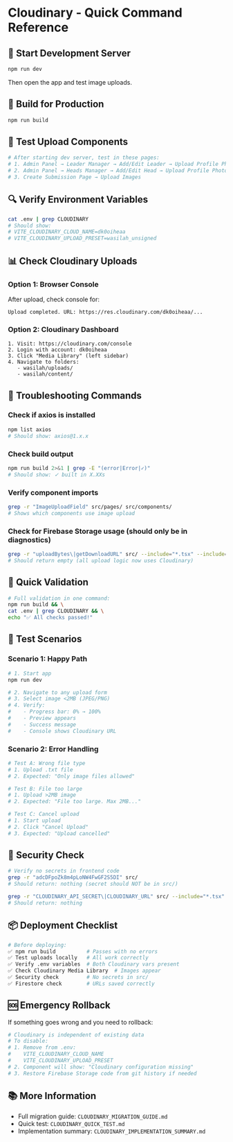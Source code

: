 # Cloudinary - Quick Command Reference

## 🚀 Start Development Server
```bash
npm run dev
```
Then open the app and test image uploads.

## 🔨 Build for Production
```bash
npm run build
```

## 🧪 Test Upload Components
```bash
# After starting dev server, test in these pages:
# 1. Admin Panel → Leader Manager → Add/Edit Leader → Upload Profile Photo
# 2. Admin Panel → Heads Manager → Add/Edit Head → Upload Profile Photo
# 3. Create Submission Page → Upload Images
```

## 🔍 Verify Environment Variables
```bash
cat .env | grep CLOUDINARY
# Should show:
# VITE_CLOUDINARY_CLOUD_NAME=dk0oiheaa
# VITE_CLOUDINARY_UPLOAD_PRESET=wasilah_unsigned
```

## 📊 Check Cloudinary Uploads

### Option 1: Browser Console
After upload, check console for:
```
Upload completed. URL: https://res.cloudinary.com/dk0oiheaa/...
```

### Option 2: Cloudinary Dashboard
```
1. Visit: https://cloudinary.com/console
2. Login with account: dk0oiheaa
3. Click "Media Library" (left sidebar)
4. Navigate to folders:
   - wasilah/uploads/
   - wasilah/content/
```

## 🐛 Troubleshooting Commands

### Check if axios is installed
```bash
npm list axios
# Should show: axios@1.x.x
```

### Check build output
```bash
npm run build 2>&1 | grep -E "(error|Error|✓)"
# Should show: ✓ built in X.XXs
```

### Verify component imports
```bash
grep -r "ImageUploadField" src/pages/ src/components/
# Shows which components use image upload
```

### Check for Firebase Storage usage (should only be in diagnostics)
```bash
grep -r "uploadBytes\|getDownloadURL" src/ --include="*.tsx" --include="*.ts" | grep -v node_modules | grep -v "uploadDiagnostics\|firebaseHealthCheck"
# Should return empty (all upload logic now uses Cloudinary)
```

## 🎯 Quick Validation
```bash
# Full validation in one command:
npm run build && \
cat .env | grep CLOUDINARY && \
echo "✅ All checks passed!"
```

## 📝 Test Scenarios

### Scenario 1: Happy Path
```bash
# 1. Start app
npm run dev

# 2. Navigate to any upload form
# 3. Select image <2MB (JPEG/PNG)
# 4. Verify:
#    - Progress bar: 0% → 100%
#    - Preview appears
#    - Success message
#    - Console shows Cloudinary URL
```

### Scenario 2: Error Handling
```bash
# Test A: Wrong file type
# 1. Upload .txt file
# 2. Expected: "Only image files allowed"

# Test B: File too large
# 1. Upload >2MB image
# 2. Expected: "File too large. Max 2MB..."

# Test C: Cancel upload
# 1. Start upload
# 2. Click "Cancel Upload"
# 3. Expected: "Upload cancelled"
```

## 🔐 Security Check
```bash
# Verify no secrets in frontend code
grep -r "adcDFpoZk8m4pLoNW4FwGF2S5DI" src/
# Should return: nothing (secret should NOT be in src/)

grep -r "CLOUDINARY_API_SECRET\|CLOUDINARY_URL" src/ --include="*.tsx" --include="*.ts" | grep -v node_modules
# Should return: nothing
```

## 📦 Deployment Checklist
```bash
# Before deploying:
✅ npm run build          # Passes with no errors
✅ Test uploads locally   # All work correctly
✅ Verify .env variables  # Both Cloudinary vars present
✅ Check Cloudinary Media Library  # Images appear
✅ Security check         # No secrets in src/
✅ Firestore check        # URLs saved correctly
```

## 🆘 Emergency Rollback
If something goes wrong and you need to rollback:

```bash
# Cloudinary is independent of existing data
# To disable:
# 1. Remove from .env:
#    VITE_CLOUDINARY_CLOUD_NAME
#    VITE_CLOUDINARY_UPLOAD_PRESET
# 2. Component will show: "Cloudinary configuration missing"
# 3. Restore Firebase Storage code from git history if needed
```

## 📚 More Information
- Full migration guide: `CLOUDINARY_MIGRATION_GUIDE.md`
- Quick test: `CLOUDINARY_QUICK_TEST.md`
- Implementation summary: `CLOUDINARY_IMPLEMENTATION_SUMMARY.md`
